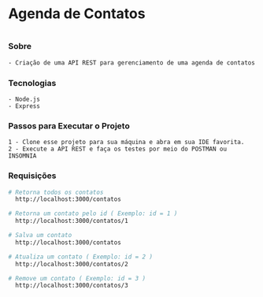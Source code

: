 # Agenda de Contatos
#

### Sobre
```sh
- Criação de uma API REST para gerenciamento de uma agenda de contatos
```
### Tecnologias
    - Node.js
    - Express

### Passos para Executar o Projeto
    1 - Clone esse projeto para sua máquina e abra em sua IDE favorita.
    2 - Execute a API REST e faça os testes por meio do POSTMAN ou INSOMNIA

### Requisições
```sh
# Retorna todos os contatos
  http://localhost:3000/contatos

# Retorna um contato pelo id ( Exemplo: id = 1 )
  http://localhost:3000/contatos/1

# Salva um contato
  http://localhost:3000/contatos

# Atualiza um contato ( Exemplo: id = 2 )
  http://localhost:3000/contatos/2

# Remove um contato ( Exemplo: id = 3 )
  http://localhost:3000/contatos/3
```
